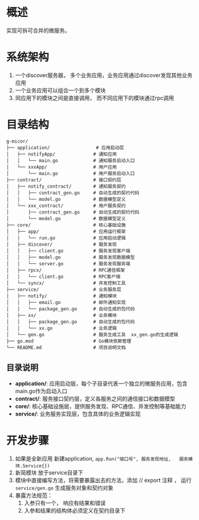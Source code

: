 # 概述
实现可拆可合并的微服务。

# 系统架构

1. 一个discover服务器， 多个业务应用，业务应用通过discover发现其他业务应用 
2. 一个业务应用可以组合一个到多个模块
3. 同应用下的模块之间是直接调用， 而不同应用下的模块通过rpc调用

# 目录结构

```
g-micor/
├── application/                 # 应用启动层
│   ├── notifyApp/              # 通知应用
│   │   └── main.go             # 通知服务启动入口
│   └── xxxApp/                 # 用户应用
│       └── main.go             # 用户服务启动入口
├── contract/                   # 接口契约层
│   ├── notify_contract/        # 通知服务契约
│   │   ├── contract_gen.go     # 自动生成的契约代码
│   │   └── model.go            # 数据模型定义
│   └── xxx_contract/           # 用户服务契约
│       ├── contract_gen.go     # 自动生成的契约代码
│       └── model.go            # 数据模型定义
├── core/                       # 核心基础设施
│   ├── app/                    # 应用运行框架
│   │   └── run.go              # 应用启动逻辑
│   ├── discover/               # 服务发现
│   │   ├── client.go           # 服务发现客户端
│   │   ├── model.go            # 服务发现数据模型
│   │   └── server.go           # 服务发现服务端
│   ├── rpcx/                   # RPC通信框架
│   │   └── client.go           # RPC客户端
│   └── syncx/                  # 并发控制工具
├── service/                    # 业务服务层
│   ├── notify/                 # 通知模块
│   │   ├── email.go            # 邮件通知实现
│   │   └── package_gen.go      # 自动生成的包代码
│   ├── xx/                     # 业务模块
│   │   ├── package_gen.go      # 自动生成的包代码
│   │   └── xx.go               # 业务逻辑
│   └── gen.go                  # 服务生成工具  xx_gen.go的生成逻辑
├── go.mod                      # Go模块依赖管理
└── README.md                   # 项目说明文档
```

## 目录说明

- **application/**: 应用启动层，每个子目录代表一个独立的微服务应用，包含main.go作为启动入口
- **contract/**: 服务接口契约层，定义各服务之间的通信接口和数据模型
- **core/**: 核心基础设施层，提供服务发现、RPC通信、并发控制等基础能力
- **service/**: 业务服务实现层，包含具体的业务逻辑实现


# 开发步骤
1. 如果是全新应用 新建application, `app.Run("端口号", 服务发现地址,   服务模块.Service{})`
2. 新简模块 放于service目录下
3. 模块中直接编写方法，将需要暴露出去的方法，添加 // export 注释 ， 运行`service/gen.go` 生成服务对象和契约对象
4. 暴露方法规范： 
   1. 入参只有一个， 响应有结果和错误
   2. 入参和结果的结构体必须定义在契约目录下
